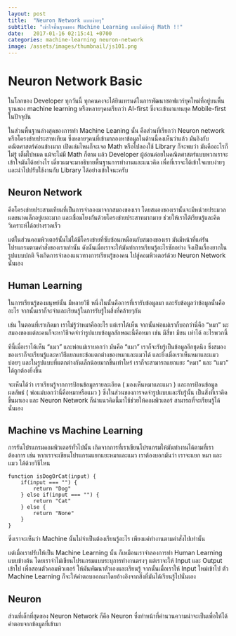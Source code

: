 ```yaml
---
layout: post
title:  "Neuron Network แบบง่ายๆ"
subtitle: "เข้าใจพื้นฐานของ Machine Learning แบบไม่ต้องรู้ Math !!"
date:   2017-01-16 02:15:41 +0700
categories: machine-learning neuron-network
image: /assets/images/thumbnail/js101.png
---
```


# Neuron Network Basic
ในโลกของ Developer ทุกวันนี้ ทุกคนคงจะได้ยินเทรนด์ในการพัฒนาซอฟแวร์ยุคใหม่ที่อยู่บนพื้นฐานของ machine learning หรือหลายๆคนเรียกว่า AI-first ซึ่งจะเข้ามาแทนยุค Mobile-first ในปัจจุบัน

ในส่วนพื้นฐานล่างสุดของการทำ Machine Leaning นั้น คือส่วนที่เรียกว่า Neuron network หรือโครงข่ายประสาทเทียม ซึ่งหลายๆคนที่เข้ามาลองหาข้อมูลในด้านนี้คงเห็นว่าแล้ว มันอิงกับคณิตศาสตร์ค่อนข้างมาก เปิดเล่มไหนก็จะเจอ Math หรือไปลองใช้ Library ก็จะพบว่า มันคืออะไรก็ไม่รู้ เต็มไปหมด แม้จะไม่มี Math ก็ตาม แล้ว Developer ผู้อ่อนด๋อยในคณิตศาสตร์แบบพวกเราจะเข้าใจมันได้อย่างไร เดี๋ยวผมจะมาอธิบายพื้นฐานการทำงานและแนวคิด เพื่อที่เราจะได้เข้าใจแบบง่ายๆ และนำไปปรับใช้งานกับ Library ได้อย่างเข้าใจนะครับ

## Neuron Network
คือโครงข่ายประสามเทียมที่เป็นการจำลองมาจากสมองของเรา โดยสมองของเรานั้นจะมีหน่วยประมวลผลขนาดเล็กอยู่เยอะมาก และเชื่อมโยงกันด้วยโครงข่ายประสาทมากมาย ช่วยให้เราได้เรียนรู้และคิดวิเคราะห์ได้อย่างรวดเร็ว

แต่ในส่วนคอมพิวเตอร์นั้นไม่ได้มีโครงข่ายที่ซับซ้อนเหมือนกับสมองของเรา มันมีหน้าที่แค่รันโปรแกรมตามคำสั่งของเราเท่านั้น ดังนั้นเมื่อเราจะให้มันทำการเรียนรู้อะไรซักอย่าง จึงเป็นเรื่องยากในรูปแบบปกติ จึงเกิดการจำลองแนวทางการเรียนรู้ของคน ไปสู่คอมพิวเตอร์ด้วย Neuron Network นั่นเอง

## Human Learning
ในการเรียนรู้ของมนุษย์นั้น มีหลายวิธี หนึ่งในนั้นคือการที่เรารับข้อมูลมา และรับข้อมูลว่าข้อมูลนั้นคืออะไร จากนั้นเราก็จะจำและเรียนรู้ในการรับรู้ในสิ่งที่คล้ายๆกัน 

เช่น ในตอนที่เราเกิดมา เราไม่รู้ว่าหมาคืออะไร แต่เราได้เห็น จากนั้นพ่อแม่เราก็บอกว่านี่คือ “หมา” นะ สมองของแต่ละคนก็จะหาวิธีจดจำว่ารูปแบบข้อมูลลักษณะนี้คือหมา เช่น มีสี่ขา มีขน เห่าได้ อะไรพวกนี้ 

ทีนี้เมื่อเราได้เห็น “แมว” และพ่อแม่เราบอกว่า มันคือ “แมว” เราก็จะรับรู้เป็นข้อมูลอีกชุดนึง ซึ่งสมองของเราก็จะเรียนรู้และหาวิธีแยกแยะข้อแตกต่างของหมาและแมวได้ และยิ่งเมื่อเราเห็นหมาและแมวบ่อยๆ และในรูปแบบที่แตกต่างกันเล็กน้อยมากขึ้นเท่าไหร่ เราก็จะสามารถแยกแยะ “หมา” และ “แมว” ได้ถูกต้องยิ่งขึ้น

จะเห็นได้ว่า เราเรียนรู้จากการป้อนข้อมูลรายละเอียด ( มองเห็นหมาและแมว ) และการป้อนข้อมูลผลลัพธ์ ( พ่อแม่บอกว่านี่คือหมาหรือแมว ) ซึ่งในส่วนของการจดจำรูปแบบและรับรู้นั้น เป็นสิ่งที่เราคิดขึ้นมาเอง และ Neuron Network ก็นำแนวคิดนี้มาใช้ช่วยให้คอมพิวเตอร์ สามารถที่จะเรียนรู้ได้นั่นเอง

## Machine vs Machine Learning
การรันโปรแกรมคอมพิวเตอร์ทั่วไปนั้น เกิดจากการที่เราเขียนโปรแกรมให้มันทำงานได้ตามที่เราต้องการ เช่น หากเราจะเขียนโปรแกรมแยกแยะหมาและแมว เราต้องบอกมันว่า เราจะแยก หมา และ แมว ได้ด้วยวิธีไหน

```
function isDogOrCat(input) {
	if(input === "") {
		return "Dog"
	} else if(input === "") {
		return "Cat"
	} else {
		return "None"
	}
}
```

ซึ่งเราจะเห็นว่า Machine นั้นไม่จำเป็นต้องเรียนรู้อะไร เพียงแค่ทำงานตามคำสั่งไปเท่านั้น

แต่เมื่อเราปรับให้เป็น Machine Learning นั้น ก็เหมือนเราจำลองการทำ Human Learning แบบข้างต้น โดยเราจำไม่เขียนโปรแกรมแบบระบุการทำงานตรงๆ แต่เราจะให้ Input และ Output เข้าไป เพื่อสอนตัวคอมพิวเตอร์ ให้มันพัฒนาตัวเองและเรียนรู้ จากนั้นเมื่อเราให้ Input ใหม่เข้าไป ตัว Machine Learning ก็จะให้คำตอบออกมาโดยอ้างอิงจากสิ่งที่มันได้เรียนรู้ไปนั่นเอง


## Neuron
ส่วนที่เล็กที่สุดของ Neuron Network ก็คือ Neuron ซึ่งทำหน้าที่คำนวนความน่าจะเป็นเพื่อให้ได้คำตอบจากข้อมูลที่เข้ามา
